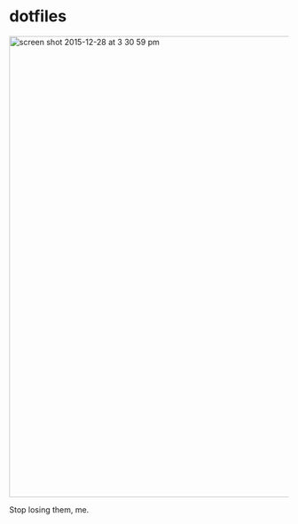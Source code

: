 dotfiles
========

<img width="832" alt="screen shot 2015-12-28 at 3 30 59 pm" src="https://cloud.githubusercontent.com/assets/1305617/12027235/0cd03a72-ad78-11e5-89c3-382f3ebf3496.png">

Stop losing them, me.
